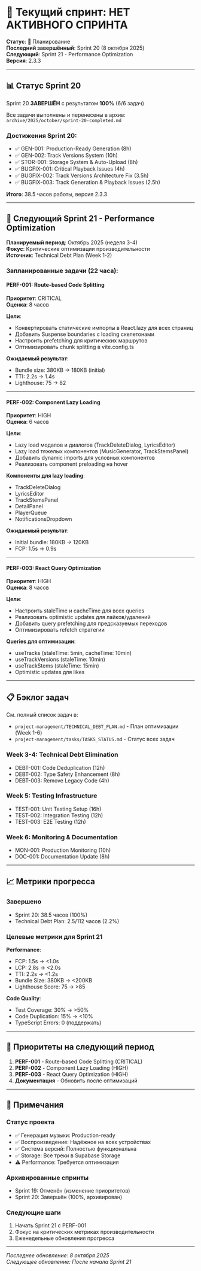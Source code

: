 # 🚀 Текущий спринт: НЕТ АКТИВНОГО СПРИНТА

**Статус**: 🔄 Планирование  
**Последний завершённый**: Sprint 20 (8 октября 2025)  
**Следующий**: Sprint 21 - Performance Optimization  
**Версия**: 2.3.3

---

## 📊 Статус Sprint 20

Sprint 20 **ЗАВЕРШЁН** с результатом **100%** (6/6 задач)

Все задачи выполнены и перенесены в архив: `archive/2025/october/sprint-20-completed.md`

### Достижения Sprint 20:
- ✅ GEN-001: Production-Ready Generation (8h)
- ✅ GEN-002: Track Versions System (10h)
- ✅ STOR-001: Storage System & Auto-Upload (8h)
- ✅ BUGFIX-001: Critical Playback Issues (4h)
- ✅ BUGFIX-002: Track Versions Architecture Fix (3.5h)
- ✅ BUGFIX-003: Track Generation & Playback Issues (2.5h)

**Итого**: 38.5 часов работы, версия 2.3.3

---

## 🎯 Следующий Sprint 21 - Performance Optimization

**Планируемый период**: Октябрь 2025 (неделя 3-4)  
**Фокус**: Критические оптимизации производительности  
**Источник**: Technical Debt Plan (Week 1-2)

### Запланированные задачи (22 часа):

#### PERF-001: Route-based Code Splitting
**Приоритет**: CRITICAL  
**Оценка**: 8 часов

**Цели**:
- Конвертировать статические импорты в React.lazy для всех страниц
- Добавить Suspense boundaries с loading скелетонами
- Настроить prefetching для критических маршрутов
- Оптимизировать chunk splitting в vite.config.ts

**Ожидаемый результат**:
- Bundle size: 380KB → 180KB (initial)
- TTI: 2.2s → 1.4s
- Lighthouse: 75 → 82

---

#### PERF-002: Component Lazy Loading
**Приоритет**: HIGH  
**Оценка**: 6 часов

**Цели**:
- Lazy load модалов и диалогов (TrackDeleteDialog, LyricsEditor)
- Lazy load тяжелых компонентов (MusicGenerator, TrackStemsPanel)
- Добавить dynamic imports для условных компонентов
- Реализовать component preloading на hover

**Компоненты для lazy loading**:
- TrackDeleteDialog
- LyricsEditor
- TrackStemsPanel
- DetailPanel
- PlayerQueue
- NotificationsDropdown

**Ожидаемый результат**:
- Initial bundle: 180KB → 120KB
- FCP: 1.5s → 0.9s

---

#### PERF-003: React Query Optimization
**Приоритет**: HIGH  
**Оценка**: 8 часов

**Цели**:
- Настроить staleTime и cacheTime для всех queries
- Реализовать optimistic updates для лайков/удалений
- Добавить query prefetching для предсказуемых переходов
- Оптимизировать refetch стратегии

**Queries для оптимизации**:
- useTracks (staleTime: 5min, cacheTime: 10min)
- useTrackVersions (staleTime: 10min)
- useTrackStems (staleTime: 15min)
- Optimistic updates для likes

---

## 📋 Бэклог задач

См. полный список задач в:
- `project-management/TECHNICAL_DEBT_PLAN.md` - План оптимизации (Week 1-6)
- `project-management/tasks/TASKS_STATUS.md` - Статус всех задач

### Week 3-4: Technical Debt Elimination
- DEBT-001: Code Deduplication (12h)
- DEBT-002: Type Safety Enhancement (8h)
- DEBT-003: Remove Legacy Code (4h)

### Week 5: Testing Infrastructure
- TEST-001: Unit Testing Setup (16h)
- TEST-002: Integration Testing (12h)
- TEST-003: E2E Testing (12h)

### Week 6: Monitoring & Documentation
- MON-001: Production Monitoring (10h)
- DOC-001: Documentation Update (8h)

---

## 📈 Метрики прогресса

### Завершено
- Sprint 20: 38.5 часов (100%)
- Technical Debt Plan: 2.5/112 часов (2.2%)

### Целевые метрики для Sprint 21

**Performance**:
- FCP: 1.5s → <1.0s
- LCP: 2.8s → <2.0s
- TTI: 2.2s → <1.2s
- Bundle Size: 380KB → <200KB
- Lighthouse Score: 75 → >85

**Code Quality**:
- Test Coverage: 30% → >50%
- Code Duplication: 15% → <10%
- TypeScript Errors: 0 (поддержать)

---

## 🎯 Приоритеты на следующий период

1. **PERF-001** - Route-based Code Splitting (CRITICAL)
2. **PERF-002** - Component Lazy Loading (HIGH)
3. **PERF-003** - React Query Optimization (HIGH)
4. **Документация** - Обновить после оптимизаций

---

## 📝 Примечания

### Статус проекта
- ✅ Генерация музыки: Production-ready
- ✅ Воспроизведение: Надёжное на всех устройствах
- ✅ Система версий: Полностью функциональна
- ✅ Storage: Все треки в Supabase Storage
- ⚠️ Performance: Требуется оптимизация

### Архивированные спринты
- Sprint 19: Отменён (изменение приоритетов)
- Sprint 20: Завершён (100%, архивирован)

### Следующие шаги
1. Начать Sprint 21 с PERF-001
2. Фокус на критических метриках производительности
3. Еженедельные обновления прогресса

---

*Последнее обновление: 8 октября 2025*  
*Следующее обновление: После начала Sprint 21*
